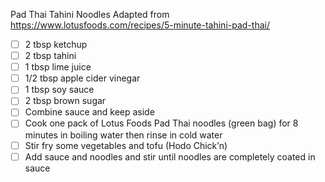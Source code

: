 Pad Thai Tahini Noodles
Adapted from https://www.lotusfoods.com/recipes/5-minute-tahini-pad-thai/
- [ ] 2 tbsp ketchup
- [ ] 2 tbsp tahini
- [ ] 1 tbsp lime juice
- [ ] 1/2 tbsp apple cider vinegar
- [ ] 1 tbsp soy sauce
- [ ] 2 tbsp brown sugar
- [ ] Combine sauce and keep aside
- [ ] Cook one pack of Lotus Foods Pad Thai noodles (green bag) for 8 minutes in boiling water then rinse in cold water
- [ ] Stir fry some vegetables and tofu (Hodo Chick’n)
- [ ] Add sauce and noodles and stir until noodles are completely coated in sauce 
